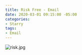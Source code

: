 ```yaml
---
title: Risk Free - Email
date: 2020-03-01 09:15:00 -05:00
categories:
- Starry
tags:
- Email
---
```


![risk.jpg](/uploads/risk.jpg)
